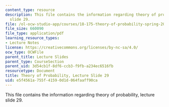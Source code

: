 ```yaml
---
content_type: resource
description: This file contains the information regarding theory of probability, lecture
  slide 29.
file: /ol-ocw-studio-app/courses/18-175-theory-of-probability-spring-2014/e5f4561a755f41590d1d064faaff90ca_MIT18_175S14_Lecture29.pdf
file_size: 660090
file_type: application/pdf
learning_resource_types:
- Lecture Notes
license: https://creativecommons.org/licenses/by-nc-sa/4.0/
ocw_type: OCWFile
parent_title: Lecture Slides
parent_type: CourseSection
parent_uid: 3d54cb1f-8df6-ccb3-f9fb-a234ec6516fb
resourcetype: Document
title: Theory of Probability, Lecture Slide 29
uid: e5f4561a-755f-4159-0d1d-064faaff90ca
---
```

This file contains the information regarding theory of probability, lecture slide 29.